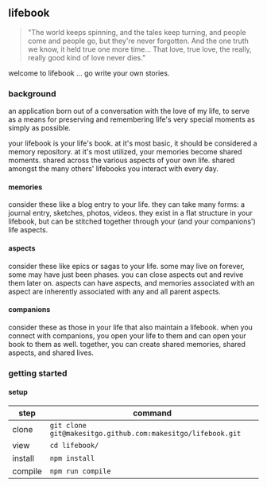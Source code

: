 lifebook
---

> "The world keeps spinning, and the tales keep turning, and people come and people go, but they're never forgotten. And the one truth we know, it held true one more time... That love, true love, the really, really good kind of love never dies."  

welcome to lifebook ... go write your own stories.

### background

an application born out of a conversation with the love of my life, to serve as a means for preserving and remembering life's very special moments as simply as possible.

your lifebook is your life's book.  at it's most basic, it should be considered a memory repository.  at it's most utilized, your memories become shared moments.  shared across the various aspects of your own life.  shared amongst the many others' lifebooks you interact with every day.

#### memories

consider these like a blog entry to your life.  they can take many forms: a journal entry, sketches, photos, videos.  they exist in a flat structure in your lifebook, but can be stitched together through your (and your companions') life aspects.

#### aspects

consider these like epics or sagas to your life.  some may live on forever, some may have just been phases.  you can close aspects out and revive them later on.  aspects can have aspects, and memories associated with an aspect are inherently associated with any and all parent aspects.

#### companions

consider these as those in your life that also maintain a lifebook.  when you connect with companions, you open your life to them and can open your book to them as well.  together, you can create shared memories, shared aspects, and shared lives.

### getting started

#### setup

step | command
--- | ---
clone | `git clone git@makesitgo.github.com:makesitgo/lifebook.git`
view | `cd lifebook/`
install | `npm install`
compile | `npm run compile`
